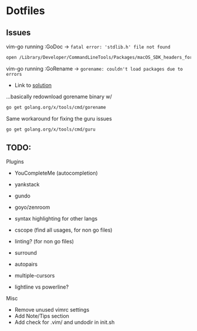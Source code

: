 # Dotfiles

## Issues

vim-go running :GoDoc -> `fatal error: 'stdlib.h' file not found`

```bash
open /Library/Developer/CommandLineTools/Packages/macOS_SDK_headers_for_macOS_10.14.pkg
```

vim-go running :GoRename -> `gorename: couldn't load packages due to errors`

- Link to [solution](https://github.com/redefiance/atom-go-rename/issues/5)

...basically redownload gorename binary w/ 

```bash
go get golang.org/x/tools/cmd/gorename
```

Same workaround for fixing the guru issues

```bash
go get golang.org/x/tools/cmd/guru
```

## TODO:

Plugins

- YouCompleteMe (autocompletion)
- yankstack
- gundo
- goyo/zenroom

- syntax highlighting for other langs
- cscope (find all usages, for non go files)
- linting? (for non go files)
- surround
- autopairs
- multiple-cursors
- lightline vs powerline?

Misc

- Remove unused vimrc settings
- Add Note/Tips section
- Add check for .vim/ and undodir in init.sh

